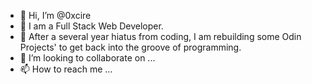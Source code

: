 - 👋 Hi, I’m @0xcire
- 👀 I am a Full Stack Web Developer.
- 🌱 After a several year hiatus from coding, I am rebuilding some Odin Projects' to get back into the groove of programming. 
- 💞️ I’m looking to collaborate on ...
- 📫 How to reach me ...

<!---
0xcire/0xcire is a ✨ special ✨ repository because its `README.md` (this file) appears on your GitHub profile.
You can click the Preview link to take a look at your changes.
--->

